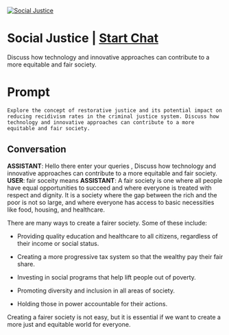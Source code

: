 
[![Social Justice](https://flow-prompt-covers.s3.us-west-1.amazonaws.com/icon/Abstract/i8.png)](https://gptcall.net/chat.html?data=%7B%22contact%22%3A%7B%22id%22%3A%224e1iwkV8buyU0i2YXh1QF%22%2C%22flow%22%3Atrue%7D%7D)
# Social Justice | [Start Chat](https://gptcall.net/chat.html?data=%7B%22contact%22%3A%7B%22id%22%3A%224e1iwkV8buyU0i2YXh1QF%22%2C%22flow%22%3Atrue%7D%7D)
Discuss how technology and innovative approaches can contribute to a more equitable and fair society.

# Prompt

```
Explore the concept of restorative justice and its potential impact on reducing recidivism rates in the criminal justice system. Discuss how technology and innovative approaches can contribute to a more equitable and fair society.
```

## Conversation

**ASSISTANT**: Hello there enter your queries , Discuss how technology and innovative approaches can contribute to a more equitable and fair society.
**USER**: fair soceity means
**ASSISTANT**: A fair society is one where all people have equal opportunities to succeed and where everyone is treated with respect and dignity. It is a society where the gap between the rich and the poor is not so large, and where everyone has access to basic necessities like food, housing, and healthcare.





There are many ways to create a fairer society. Some of these include:



* Providing quality education and healthcare to all citizens, regardless of their income or social status.

* Creating a more progressive tax system so that the wealthy pay their fair share.

* Investing in social programs that help lift people out of poverty.

* Promoting diversity and inclusion in all areas of society.

* Holding those in power accountable for their actions.





Creating a fairer society is not easy, but it is essential if we want to create a more just and equitable world for everyone.


